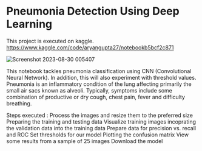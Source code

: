 # Pneumonia Detection Using Deep Learning
This project is executed on kaggle. 
https://www.kaggle.com/code/aryangupta27/notebookb5bcf2c871

![Screenshot 2023-08-30 005407](https://github.com/AryanGupta2708/Pneumonia-Detection-Using-Deep-Learning/assets/111694369/821c66f7-2063-4234-ae9d-18c194efece2)

This notebook tackles pneumonia classification using CNN (Convolutional Neural Network). In addition, this will also experiment with threshold values.
Pneumonia is an inflammatory condition of the lung affecting primarily the small air sacs known as alveoli. Typically, symptoms include some combination of productive or dry cough, chest pain, fever and difficulty breathing.

Steps executed :
Process the images and resize them to the preferred size
Preparing the training and testing data
Visualize training images
incoprating the validation data into the training data
Prepare data for precision vs. recall and ROC
Set thresholds for our model
Plotting the confusion matrix
View some results from a sample of 25 images
Download the model


